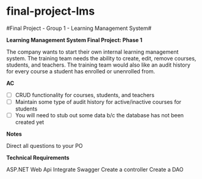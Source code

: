 # final-project-lms
#Final Project - Group 1 - Learning Management System#

**Learning Management System Final Project: Phase 1**

The company wants to start their own internal learning management system. The training team needs the ability to create, edit, remove courses, students, and teachers. The training team would also like an audit history for every course a student has enrolled or unenrolled from.

**AC**

- [ ] CRUD functionality for courses, students, and teachers
- [ ] Maintain some type of audit history for active/inactive courses for students
- [ ] You will need to stub out some data b/c the database has not been created yet

**Notes**

Direct all questions to your PO

**Technical Requirements**

ASP.NET Web Api
Integrate Swagger
Create a controller
Create a DAO

